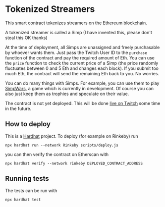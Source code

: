 # Tokenized Streamers

This smart contract tokenizes streamers on the Ethereum blockchain.

A tokenized streamer is called a Simp (I have invented this, please don't steal this OK thanks)

At the time of deployment, all Simps are unassigned and freely purchasable by whoever wants them. Just pass the Twitch User ID to the `purchase` function of the contract and pay the required amount of Eth. You can use the `price` function to check the current price of a Simp (the price randomly fluctuates between 0 and 5 Eth and changes each block). If you submit too much Eth, the contract will send the remaining Eth back to you. No worries.

You can do many things with Simps. For example, you can use them to play [SimpWars](https://github.com/buhrmi/simpwars), a game which is currently in development. Of course you can also just keep them as trophies and speculate on their value.

The contract is not yet deployed. This will be done [live on Twitch](https://twitch.tv/buhrmi_tv) some time in the future.

## How to deploy

This is a [Hardhat](https://hardhat.org) project. To deploy (for example on Rinkeby) run 

```
npx hardhat run --network Rinkeby scripts/deploy.js
```

you can then verify the contract on Etherscan with

```
npx hardhat verify --network rinkeby DEPLOYED_CONTRACT_ADDRESS
```

## Running tests

The tests can be run with 

```
npx hardhat test
```
